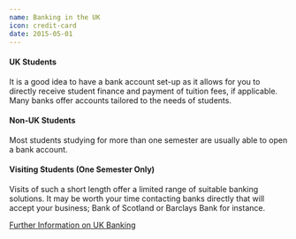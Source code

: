 ```yaml
---
name: Banking in the UK
icon: credit-card
date: 2015-05-01
---
```


#### UK Students

It is a good idea to have a bank account set-up as it allows for you to directly receive student finance and payment of tuition fees, if applicable. Many banks offer accounts tailored to the needs of students.

#### Non-UK Students

Most students studying for more than one semester are usually able to open a bank account.

#### Visiting Students (One Semester Only)

Visits of such a short length offer a limited range of suitable banking solutions. It may be worth your time contacting banks directly that will accept your business; Bank of Scotland or Barclays Bank for instance.

<a type="button" class="btn btn-default" href="http://www.ed.ac.uk/students/new-students/money/banking">
Further Information on UK Banking
</a>
